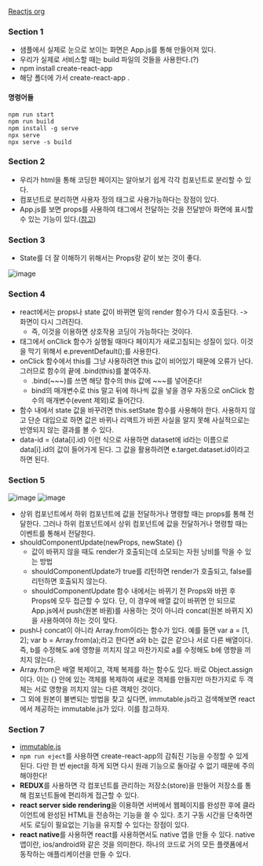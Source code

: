 [Reactjs org](https://reactjs.org/)

### Section 1
- 샘플에서 실제로 눈으로 보이는 화면은 App.js를 통해 만들어져 있다.
- 우리가 실제로 서비스할 때는 build 파일의 것들을 사용한다.(?)
- npm install create-react-app
- 해당 폴더에 가서 create-react-app .
#### 명령어들
```
npm run start
npm run build
npm install -g serve
npx serve
npx serve -s build
```

### Section 2
- 우리가 html을 통해 코딩한 페이지는 알아보기 쉽게 각각 컴포넌트로 분리할 수 있다.
- 컴포넌트로 분리하면 사용자 정의 태그로 사용가능하다는 장점이 있다.
- App.js를 보면 props를 사용하여 태그에서 전달하는 것을 전달받아 화면에 표시할 수 있는 기능이 있다.([참고](https://reactjs.org/docs/components-and-props.html))

### Section 3
- State를 더 잘 이해하기 위해서는 Props랑 같이 보는 것이 좋다.

![image](https://user-images.githubusercontent.com/57928612/110427397-084f0b80-80eb-11eb-93e0-9dd0e13ebe3d.png)

### Section 4
- react에서는 props나 state 값이 바뀌면 밑의 render 함수가 다시 호출된다. -> 화면이 다시 그려진다.
    - 즉, 이것을 이용하면 상호작용 코딩이 가능하다는 것이다.
- 태그에서 onClick 함수가 실행될 때마다 페이지가 새로고침되는 성질이 있다. 이것을 막기 위해서 e.preventDefault();를 사용한다.
- onClick 함수에서 this를 그냥 사용하려면 this 값이 비어있기 때문에 오류가 난다. 그러므로 함수의 끝에 .bind(this)를 붙여주자.
    - .bind(~~~)를 쓰면 해당 함수의 this 값에 ~~~를 넣어준다!
    - bind의 매개변수로 this 말고 뒤에 하나씩 값을 넣을 경우 자동으로 onClick 함수의 매개변수(event 제외)로 들어간다.
- 함수 내에서 state 값을 바꾸려면 this.setState 함수를 사용해야 한다. 사용하지 않고 단순 대입으로 하면 값은 바뀌나 리액트가 바뀐 사실을 알지 못해 사실적으로는 반영되지 않는 결과를 볼 수 있다.
- data-id = {data[i].id} 이런 식으로 사용하면 dataset에 id라는 이름으로 data[i].id의 값이 들어가게 된다. 그 값을 활용하려면 e.target.dataset.id이라고 하면 된다.

### Section 5
![image](https://user-images.githubusercontent.com/57928612/111260993-1a89f600-8665-11eb-8bbb-31b50d0186c0.png)
![image](https://user-images.githubusercontent.com/57928612/111261027-28d81200-8665-11eb-889a-c12fa76e3990.png)

- 상위 컴포넌트에서 하위 컴포넌트에 값을 전달하거나 명령할 때는 props를 통해 전달한다. 그러나 하위 컴포넌트에서 상위 컴포넌트에 값을 전달하거나 명령할 때는 이벤트를 통해서 전달한다.
- shouldComponentUpdate(newProps, newState) {}
    - 값이 바뀌지 않을 때도 render가 호출되는데 소모되는 자원 낭비를 막을 수 있는 방법
    - shouldComponentUpdate가 true를 리턴하면 render가 호출되고, false를 리턴하면 호출되지 않는다.
    - shouldComponentUpdate 함수 내에서는 바뀌기 전 Props와 바뀐 후 Props에 모두 접근할 수 있다. 단, 이 경우에 배열 값이 바뀌면 안 되므로 App.js에서 push(원본 바뀜)를 사용하는 것이 아니라 concat(원본 바뀌지 X)을 사용하여야 하는 것이 맞다.
- push나 concat이 아니라 Array.from이라는 함수가 있다. 예를 들면 var a = [1, 2]; var b = Array.from(a);라고 한다면 a와 b는 값은 같으나 서로 다른 배열이다. 즉, b를 수정해도 a에 영향을 끼치지 않고 마찬가지로 a를 수정해도 b에 영향을 끼치지 않는다.
- Array.from은 배열 복제이고, 객체 복제를 하는 함수도 있다. 바로 Object.assign이다. 이는 {} 안에 있는 객체를 복제하여 새로운 객체를 만들지만 마찬가지로 두 객체는 서로 영향을 끼치지 않는 다른 객체인 것이다.
- 그 외에 원본이 불변되는 방법을 찾고 싶다면, immutable.js라고 검색해보면 react에서 제공하는 immutable.js가 있다. 이를 참고하자.

### Section 7
- [immutable.js](https://immutable-js.github.io/immutable-js/)
- `npm run eject`를 사용하면 create-react-app의 감춰진 기능을 수정할 수 있게 된다. 다만 한 번 eject을 하게 되면 다시 원래 기능으로 돌아갈 수 없기 때문에 주의해야한다!
- **REDUX**를 사용하면 각 컴포넌트를 관리하는 저장소(store)을 만들어 저장소를 통해 컴포넌트들에 편리하게 접근할 수 있다.
- **react server side rendering**을 이용하면 서버에서 웹페이지를 완성한 후에 클라이언트에 완성된 HTML을 전송하는 기능을 쓸 수 있다. 초기 구동 시간을 단축하면서도 로딩이 필요없는 기능을 유지할 수 있다는 장점이 있다.
- **react native**를 사용하면 react를 사용하면서도 native 앱을 만들 수 있다. native 앱이란, ios/android와 같은 것을 의미한다. 하나의 코드로 거의 모든 플랫폼에서 동작하는 애플리케이션을 만들 수 있다.